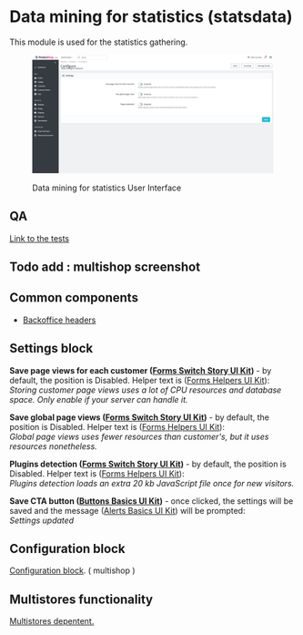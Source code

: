 # Data mining for statistics (statsdata)

This module is used for the statistics gathering.&#x20;

<figure><img src="../../../../../.gitbook/assets/image (150).png" alt="Data mining for statistics UI"><figcaption><p>Data mining for statistics User Interface</p></figcaption></figure>

## QA

[Link to the tests](https://build.prestashop-project.org/test-scenarios/scenarios/modules/statsdata.html)

## Todo add : multishop screenshot

## Common components

* [Backoffice headers](https://app.gitbook.com/o/-MAz0PPl5s9ulE9xyliu/s/eRh5ljXXvELkmmdiRmg8/functional-documentation/ux-ui/common-components/back-office-header)

## Settings block

**Save page views for each customer (**[**Forms Switch Story UI Kit**](https://build.prestashop.com/prestashop-ui-kit/?path=/story/forms--switch-story)**)** - by default, the position is Disabled. Helper text is ([Forms Helpers UI Kit](https://build.prestashop.com/prestashop-ui-kit/?path=/story/forms--helpers)):\
_Storing customer page views uses a lot of CPU resources and database space. Only enable if your server can handle it._

**Save global page views (**[**Forms Switch Story UI Kit**](https://build.prestashop.com/prestashop-ui-kit/?path=/story/forms--switch-story)**)** - by default, the position is Disabled. Helper text is ([Forms Helpers UI Kit](https://build.prestashop.com/prestashop-ui-kit/?path=/story/forms--helpers)):\
_Global page views uses fewer resources than customer's, but it uses resources nonetheless._

**Plugins detection (**[**Forms Switch Story UI Kit**](https://build.prestashop.com/prestashop-ui-kit/?path=/story/forms--switch-story)**)** - by default, the position is Disabled. Helper text is ([Forms Helpers UI Kit](https://build.prestashop.com/prestashop-ui-kit/?path=/story/forms--helpers)):\
_Plugins detection loads an extra 20 kb JavaScript file once for new visitors._

**Save CTA button (**[**Buttons Basics UI Kit**](https://build.prestashop.com/prestashop-ui-kit/?path=/story/buttons--basics)**)** - once clicked, the settings will be saved and the message ([Alerts Basics UI Kit](https://build.prestashop.com/prestashop-ui-kit/?path=/story/alerts--basics)) will be prompted:\
_Settings updated_

## Configuration block

[Configuration block](https://app.gitbook.com/o/-MAz0PPl5s9ulE9xyliu/s/eRh5ljXXvELkmmdiRmg8/\~/changes/cReeZTZCiwqi5rIeUSjb/functional-documentation/ux-ui/common-components/configuration-block). ( multishop )

## Multistores functionality

[Multistores depentent.](../../../common-components/multistores-dependent.md)

